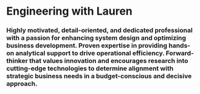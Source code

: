 # Engineering with Lauren

### Highly motivated, detail-oriented, and dedicated professional with a passion for enhancing system design and optimizing business development. Proven expertise in providing hands-on analytical support to drive operational efficiency. Forward-thinker that values innovation and encourages research into cutting-edge technologies to determine alignment with strategic business needs in a budget-conscious and decisive approach.

